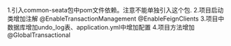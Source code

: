 1.引入common-seata包中pom文件依赖。注意不能单独引入这个包.
2.项目启动类增加注解
@EnableTransactionManagement
@EnableFeignClients 
3.项目中数据库增加undo_log表、application.yml中增加配置
4.项目方法增加@GlobalTransactional